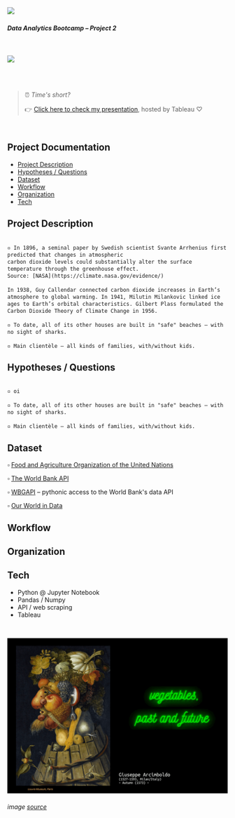 <img src="https://bit.ly/2VnXWr2" width="60">

##### *Data Analytics Bootcamp* – Project 2

<br>

![](images/meat_the_future.gif)

<br>

<br>

> ⏰ <i>Time's short?</i>
>
> 👉 [Click here to check my presentation](missing_link), hosted by Tableau ♡

<br>

## Project Documentation
- [Project Description](#project-description)
- [Hypotheses / Questions](#hypotheses-/-questions)
- [Dataset](#dataset)
- [Workflow](#workflow)
- [Organization](#organization)
- [Tech](#tech)

<a name="project-description"></a>

## Project Description

```

▫️ In 1896, a seminal paper by Swedish scientist Svante Arrhenius first predicted that changes in atmospheric
carbon dioxide levels could substantially alter the surface temperature through the greenhouse effect.
Source: [NASA](https://climate.nasa.gov/evidence/)

In 1938, Guy Callendar connected carbon dioxide increases in Earth’s atmosphere to global warming. In 1941, Milutin Milankovic linked ice ages to Earth’s orbital characteristics. Gilbert Plass formulated the Carbon Dioxide Theory of Climate Change in 1956.

▫️ To date, all of its other houses are built in "safe" beaches – with no sight of sharks.

▫️ Main clientèle – all kinds of families, with/without kids.

```


<a name="hypotheses-/-questions"></a>

## Hypotheses / Questions

```

▫️ oi

▫️ To date, all of its other houses are built in "safe" beaches – with no sight of sharks.

▫️ Main clientèle – all kinds of families, with/without kids.

```

<a name="dataset"></a>

## Dataset

▫️ [Food and Agriculture Organization of the United Nations](http://www.fao.org)

▫️ [The World Bank API](https://datahelpdesk.worldbank.org/)

▫️ [WBGAPI](https://pypi.org/project/wbgapi/) – pythonic access to the World Bank's data API

▫️ [Our World in Data](https://ourworldindata.org/)


<a name="workflow"></a>

## Workflow


<a name="organization"></a>

## Organization





<a name="tech"></a>

## Tech

   - Python @ Jupyter Notebook
   - Pandas / Numpy
   - API / web scraping
   - Tableau

<br>

![](images/vegetables_the_future_github.png)

###### <i>image [source](https://commons.wikimedia.org/wiki/File:Arcimboldo_Oto%C3%B1o.jpg)</i>


